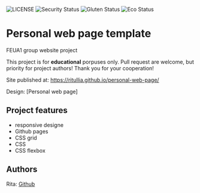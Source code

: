 ![LICENSE](https://img.shields.io/badge/license-MIT-blue.svg?style=flat-square)
![Security Status](https://img.shields.io/security-headers?label=Security&url=https%3A%2F%2Fgithub.com&style=flat-square)
![Gluten Status](https://img.shields.io/badge/Gluten-Free-green.svg)
![Eco Status](https://img.shields.io/badge/ECO-Friendly-green.svg)

# Personal web page template 

FEUA1 group website project

This project is for **educational** porpuses only. Pull request are welcome, but priority for project authors! Thank you for your cooperation!

Site published at: https://ritullia.github.io/personal-web-page/

Design: [Personal web page] 

## Project features

-   responsive designe
-   Github pages
-   CSS grid
-   CSS
-   CSS flexbox


## Authors

Rita: [Github](https://github.com/ritullia)
